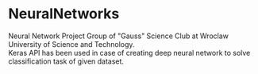 # NeuralNetworks
Neural Network Project Group of "Gauss" Science Club at Wroclaw University of Science and Technology.  
Keras API has been used in case of creating deep neural network to solve classification task of given dataset.
